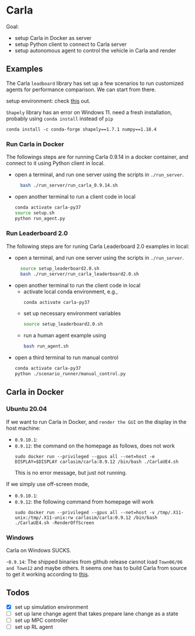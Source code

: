# Carla 
Goal:
- setup Carla in Docker as server 
- setup Python client to connect to Carla server
- setup autonomous agent to control the vehicle in Carla and render

## Examples
The Carla `leadboard` library has set up a few scenarios to run customized agents for performance comparison. We can start from there.

setup environment: check [this](https://leaderboard.carla.org/get_started/) out.

`Shapely` library has an error on Windows 11. need a fresh installation, probably using `conda install` instead of `pip`
```
conda install -c conda-forge shapely==1.7.1 numpy==1.18.4
```

### Run Carla in Docker

The followings steps are for running Carla 0.9.14 in a docker container, and connect to it using Python client in local.
- open a terminal, and run one server using the scripts in `./run_server`.
  ```bash
    bash ./run_server/run_carla_0.9.14.sh
  ``` 
- open another terminal to run a client code in local
    ```bash
    conda activate carla-py37
    source setup.sh
    python run_agent.py
    ```
### Run Leaderboard 2.0
The following steps are for runing Carla Leaderboard 2.0 examples in local:
- open a terminal, and run one server using the scripts in `./run_server`.
  ```bash
    source setup_leaderboard2.0.sh
    bash ./run_server/run_carla_leaderboard2.0.sh
  ``` 
- open another terminal to run the client code in local
    - activate local conda environment, e.g., 
        ```bash
        conda activate carla-py37
        ```
    - set up necessary environment variables
        ```bash
        source setup_leaderboard2.0.sh
        ```
    - run a human agent example using
        ```bash
        bash run_agent.sh
        ```
- open a third terminal to run manual control
    ```bash
    conda activate carla-py37
    python ./scenario_runner/manual_control.py
    ```
## Carla in Docker

### Ubuntu 20.04
If we want to run Carla in Docker, and `render the GUI` on the display in the host machine:
- `0.9.10.1`: 
- `0.9.12`: the command on the homepage as follows, does not work
    ```
    sudo docker run --privileged --gpus all --net=host -e DISPLAY=$DISPLAY carlasim/carla:0.9.12 /bin/bash ./CarlaUE4.sh
    ```
    This is no error message, but just not running.

If we simply use off-screen mode,
- `0.9.10.1`:
- `0.9.12`: the following command from homepage will work
    ```
    sudo docker run --privileged --gpus all --net=host -v /tmp/.X11-unix:/tmp/.X11-unix:rw carlasim/carla:0.9.12 /bin/bash ./CarlaUE4.sh -RenderOffScreen
    ```

### Windows

Carla on Windows SUCKS. 

-`0.9.14`: The shipped binaries from github release cannot load `Town06/06 and Town12` and maybe others. 
It seems one has to build Carla from source to get it working according to [this](https://github.com/carla-simulator/carla/issues/6616).


## Todos
- [x] set up simulation environment
- [ ] set up lane change agent that takes prepare lane change as a state
- [ ] set up MPC controller
- [ ] set up RL agent